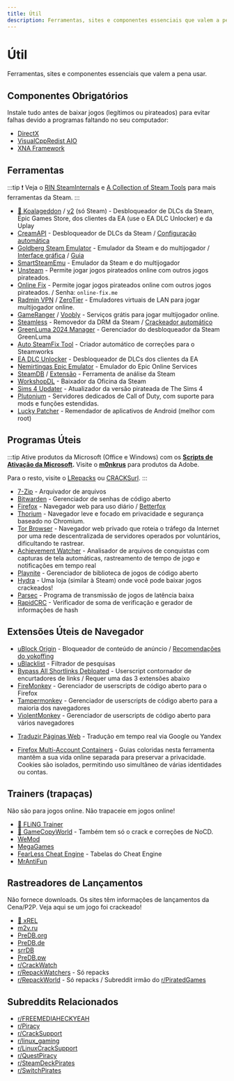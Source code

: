 ```yaml
---
title: Útil
description: Ferramentas, sites e componentes essenciais que valem a pena usar.
---
```


# Útil

Ferramentas, sites e componentes essenciais que valem a pena usar.

## Componentes Obrigatórios

Instale tudo antes de baixar jogos (legítimos ou pirateados) para evitar falhas devido a programas
faltando no seu computador:

- [DirectX](https://www.microsoft.com/download/details.aspx?id=35)
- [VisualCppRedist AIO](https://github.com/abbodi1406/vcredist/releases/latest)
- [XNA Framework](https://www.microsoft.com/download/details.aspx?id=20914)

## Ferramentas

:::tip
:exclamation: Veja o [RIN SteamInternals](https://cs.rin.ru/forum/viewtopic.php?f=10&t=65887) e
[A Collection of Steam Tools](https://steamcommunity.com/sharedfiles/filedetails/?id=451698754)
para mais ferramentas da Steam.
:::

- [🌟 Koalageddon](https://cs.rin.ru/forum/viewtopic.php?f=10&t=112021) / [v2](https://github.com/acidicoala/Koalageddon2) (só Steam) -
  Desbloqueador de DLCs da Steam, Epic Games Store, dos clientes da EA (use o EA DLC Unlocker) e da Uplay
- [CreamAPI](https://cs.rin.ru/forum/viewtopic.php?f=29&t=70576) - Desbloqueador de DLCs da Steam / [Configuração automática](https://cs.rin.ru/forum/viewtopic.php?p=2013521)
- [Goldberg Steam Emulator](https://cs.rin.ru/forum/viewtopic.php?f=29&t=91627) - Emulador da
  Steam e do multijogador / [Interface gráfica](https://github.com/brunolee-GIT/GSE-Generator)  /
  [Guia](https://rentry.co/goldberg_emulator)
- [SmartSteamEmu](https://cs.rin.ru/forum/viewtopic.php?p=2009102#p2009102) - Emulador da Steam e do multijogador
- [Unsteam](https://cs.rin.ru/forum/viewtopic.php?f=20&t=134707&hilit=unsteam) - Permite jogar jogos pirateados online com outros jogos
  pirateados.
- [Online Fix](https://online-fix.me) - Permite jogar jogos pirateados online com outros jogos
  pirateados. / Senha: `online-fix.me`
- [Radmin VPN](https://www.radmin-vpn.com) / [ZeroTier](https://www.zerotier.com) - Emuladores virtuais de LAN para jogar multijogador online.
- [GameRanger](https://www.gameranger.com) / [Voobly](https://www.voobly.com) - Serviços grátis para jogar multijogador online.
- [Steamless](https://github.com/atom0s/Steamless) - Removedor da DRM da
  Steam / [Crackeador automático](https://github.com/oureveryday/Steam-auto-crack)
- [GreenLuma 2024 Manager](https://github.com/BlueAmulet/GreenLuma-2024-Manager) - Gerenciador do desbloqueador da Steam GreenLuma
- [Auto SteamFix Tool](https://cs.rin.ru/forum/viewtopic.php?f=29&t=97112) - Criador automático de
  correções para o Steamworks
- [EA DLC Unlocker](https://cs.rin.ru/forum/viewtopic.php?f=20&t=104412) - Desbloqueador de DLCs dos
  clientes da EA
- [Nemirtingas Epic Emulator](https://cs.rin.ru/forum/viewtopic.php?f=29&t=105551) - Emulador do
  Epic Online Services
- [SteamDB](https://steamdb.info) / [Extensão](https://steamdb.info/extension) - Ferramenta de análise da Steam
- [WorkshopDL](https://github.com/imwaitingnow/WorkshopDL) - Baixador da Oficina da Steam
- [Sims 4 Updater](https://cs.rin.ru/forum/viewtopic.php?f=29&t=102519) - Atualizador da versão
  pirateada de The Sims 4
- [Plutonium](https://plutonium.pw) - Servidores dedicados de Call of Duty, com suporte para mods e funções estendidas.
- [Lucky Patcher](https://www.luckypatchers.com) - Remendador de aplicativos de Android (melhor com
  root)

## Programas Úteis

:::tip
Ative produtos da Microsoft (Office e Windows) com os
**[Scripts de Ativação da Microsoft](https://massgrave.dev).**
Visite o **[m0nkrus](https://w14.monkrus.ws)** para produtos da Adobe.

Para o resto, visite o [LRepacks](https://lrepacks.net) ou
[CRACKSurl](https://cracksurl.com).
:::

- [7-Zip](https://7-zip.org) - Arquivador de arquivos
- [Bitwarden](https://bitwarden.com) - Gerenciador de senhas de código aberto
- [Firefox](https://www.mozilla.org/firefox) - Navegador web para uso diário / [Betterfox](https://github.com/yokoffing/Betterfox)
- [Thorium](https://thorium.rocks) - Navegador leve e focado em privacidade e segurança baseado no Chromium.
- [Tor Browser](https://www.torproject.org) - Navegador web privado que roteia o tráfego da Internet por uma rede
  descentralizada de servidores operados por voluntários, dificultando te rastrear.
- [Achievement Watcher](https://xan105.github.io/Achievement-Watcher) - Analisador de arquivos de
  conquistas com capturas de tela automáticas, rastreamento de tempo de jogo e notificações em tempo
  real
- [Playnite](https://playnite.link) - Gerenciador de biblioteca de jogos de código aberto
- [Hydra](https://github.com/hydralauncher/hydra) - Uma loja (similar à Steam) onde você pode baixar jogos crackeados!
- [Parsec](https://parsec.app) - Programa de transmissão de jogos de latência baixa
- [RapidCRC](https://ov2.eu/programs/rapidcrc-unicode) - Verificador de soma de verificação e
  gerador de informações de hash

## Extensões Úteis de Navegador

- [uBlock Origin](https://ublockorigin.com) - Bloqueador de conteúdo de
  anúncio / [Recomendações do yokoffing](https://github.com/yokoffing/filterlists#recommended-filters-for-ublock-origin)
- [uBlacklist](https://iorate.github.io/ublacklist/docs) - Filtrador de pesquisas
- [Bypass All Shortlinks Debloated](https://codeberg.org/Amm0ni4/bypass-all-shortlinks-debloated) -
  Userscript contornador de encurtadores de links / Requer uma das 3 extensões abaixo
- [FireMonkey](https://addons.mozilla.org/firefox/addon/firemonkey) - Gerenciador de userscripts de
  código aberto para o Firefox
- [Tampermonkey](https://www.tampermonkey.net) - Gerenciador de userscripts de código aberto para a
  maioria dos navegadores
- [ViolentMonkey](https://violentmonkey.github.io) - Gerenciador de userscripts de código aberto
  para vários navegadores

<ul>
  <li id="translator"><a href="https://github.com/FilipePS/Traduzir-paginas-web">Traduzir Páginas Web</a>
      - Tradução em tempo real via Google ou Yandex
  </li>
</ul>

- [Firefox Multi-Account Containers](https://github.com/mozilla/multi-account-containers) - Guias
  coloridas nesta ferramenta mantêm a sua vida online separada para preservar a privacidade. Cookies
  são isolados, permitindo uso simultâneo de várias identidades ou contas.

## Trainers (trapaças)

Não são para jogos online. Não trapaceie em jogos online!

- [🌟 FLiNG Trainer](https://flingtrainer.com)
- [🌟 GameCopyWorld](https://gamecopyworld.com/games) - Também tem só o crack e correções de NoCD.
- [WeMod](https://www.wemod.com)
- [MegaGames](https://megagames.com)
- [FearLess Cheat Engine](https://fearlessrevolution.com) - Tabelas do Cheat Engine
- [MrAntiFun](https://mrantifun.net)

## Rastreadores de Lançamentos

Não fornece downloads. Os sites têm informações de lançamentos da Cena/P2P.
Veja aqui se um jogo foi crackeado!

- [🌟 xREL](https://www.xrel.to/games-release-list.html?lang=en_US)
- [m2v.ru](https://m2v.ru/?func=part&Part=3)
- [PreDB.org](https://predb.org/section/GAMES)
- [PreDB.de](https://predb.de/section/GAMES)
- [srrDB](https://www.srrdb.com/browse/category:pc/1)
- [PreDB.pw](https://predb.pw)
- [r/CrackWatch](https://www.reddit.com/r/CrackWatch)
- [r/RepackWatchers](https://www.reddit.com/r/RepackWatchers) - Só repacks
- [r/RepackWorld](https://www.reddit.com/r/RepackWorld) - Só repacks / Subreddit irmão
  do [r/PiratedGames](https://www.reddit.com/r/PiratedGames)

## Subreddits Relacionados

- [r/FREEMEDIAHECKYEAH](https://www.reddit.com/r/FREEMEDIAHECKYEAH)
- [r/Piracy](https://www.reddit.com/r/Piracy)
- [r/CrackSupport](https://www.reddit.com/r/CrackSupport)
- [r/linux_gaming](https://www.reddit.com/r/linux_gaming)
- [r/LinuxCrackSupport](https://www.reddit.com/r/LinuxCrackSupport)
- [r/QuestPiracy](https://www.reddit.com/r/QuestPiracy)
- [r/SteamDeckPirates](https://www.reddit.com/r/SteamDeckPirates)
- [r/SwitchPirates](https://www.reddit.com/r/SwitchPirates)